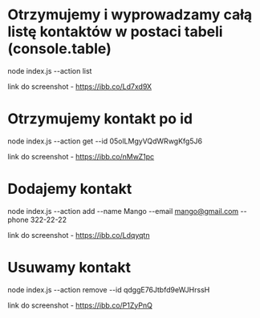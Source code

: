 # Otrzymujemy i wyprowadzamy całą listę kontaktów w postaci tabeli (console.table)
node index.js --action list

link do screenshot  -  https://ibb.co/Ld7xd9X


# Otrzymujemy kontakt po id
node index.js --action get --id 05olLMgyVQdWRwgKfg5J6

link do screenshot  -  https://ibb.co/nMwZ1pc


# Dodajemy kontakt
node index.js --action add --name Mango --email mango@gmail.com --phone 322-22-22

link do screenshot  -  https://ibb.co/Ldqyqtn


# Usuwamy kontakt
node index.js --action remove --id qdggE76Jtbfd9eWJHrssH

link do screenshot  -  https://ibb.co/P1ZyPnQ

